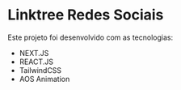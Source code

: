 <h1>Linktree Redes Sociais</h1>

<p>Este projeto foi desenvolvido com as tecnologias:</p>

<ul>
  <li>NEXT.JS</li>
  <li>REACT.JS</li>
  <li>TailwindCSS</li>
  <li>AOS Animation</li>
</ul>

